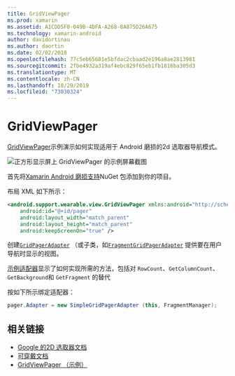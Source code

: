 ```yaml
---
title: GridViewPager
ms.prod: xamarin
ms.assetid: A1CDD5F0-049B-4DFA-A268-8A875D26A675
ms.technology: xamarin-android
author: davidortinau
ms.author: daortin
ms.date: 02/02/2018
ms.openlocfilehash: 77c5eb65601e5bfdac2cbaad2e196a8ae2813981
ms.sourcegitcommit: 2fbe4932a319af4ebc829f65eb1fb1816ba305d3
ms.translationtype: MT
ms.contentlocale: zh-CN
ms.lasthandoff: 10/29/2019
ms.locfileid: "73030324"
---
```

# <a name="gridviewpager"></a>GridViewPager

[GridViewPager](https://docs.microsoft.com/samples/xamarin/monodroid-samples/wear-gridviewpager)示例演示如何实现适用于 Android 磨损的2d 选取器导航模式。

![正方形显示屏上 GridViewPager 的示例屏幕截图](gridviewpager-images/gridviewpager.png)

首先将[Xamarin Android 磨损支持](https://www.nuget.org/packages/Xamarin.Android.Wear/)NuGet 包添加到你的项目。

布局 XML 如下所示：

```xml
<android.support.wearable.view.GridViewPager xmlns:android="http://schemas.android.com/apk/res/android"
    android:id="@+id/pager"
    android:layout_width="match_parent"
    android:layout_height="match_parent"
    android:keepScreenOn="true" />
```

创建[`GridPagerAdapter`](https://developer.android.com/reference/android/support/wearable/view/GridPagerAdapter.html)
（或子类，如[`FragmentGridPagerAdapter`](https://developer.android.com/reference/android/support/wearable/view/FragmentGridPagerAdapter.html)
提供要在用户导航时显示的视图。

[示例适配器](https://github.com/xamarin/monodroid-samples/blob/master/wear/GridViewPager/GridViewPager/SimpleGridPagerAdapter.cs)显示了如何实现所需的方法，包括对 `RowCount`、`GetColumnCount`、`GetBackground`和 `GetFragment` 的替代

按如下所示绑定适配器：

```csharp
pager.Adapter = new SimpleGridPagerAdapter (this, FragmentManager);
```

## <a name="related-links"></a>相关链接

- [Google 的2D 选取器文档](https://developer.android.com/training/wearables/ui/2d-picker.html)
- [可穿戴文档](https://developer.android.com/reference/android/support/wearable/view/package-summary.html)
- [GridViewPager （示例）](https://docs.microsoft.com/samples/xamarin/monodroid-samples/wear-gridviewpager)
